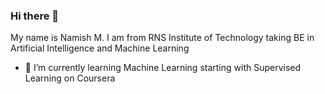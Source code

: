 ### Hi there 👋
My name is Namish M. I am from RNS Institute of Technology taking BE in Artificial Intelligence and Machine Learning

- 🌱 I’m currently learning Machine Learning starting with Supervised Learning on Coursera
<!--
**NamishM7/NamishM7** is a ✨ _special_ ✨ repository because its `README.md` (this file) appears on your GitHub profile.

Here are some ideas to get you started:

- 🔭 I’m currently working on

- 👯 I’m looking to collaborate on ...
- 🤔 I’m looking for help with ...
- 💬 Ask me about ...
- 📫 How to reach me: ...
- 😄 Pronouns: ...
- ⚡ Fun fact: ...
-->
